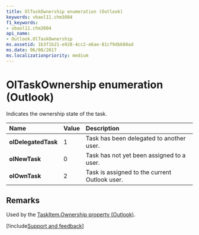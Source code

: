 ```yaml
---
title: OlTaskOwnership enumeration (Outlook)
keywords: vbaol11.chm3084
f1_keywords:
- vbaol11.chm3084
api_name:
- Outlook.OlTaskOwnership
ms.assetid: 1b3f1b21-e928-4cc2-e6ae-81cf9db688ad
ms.date: 06/08/2017
ms.localizationpriority: medium
---
```



# OlTaskOwnership enumeration (Outlook)

Indicates the ownership state of the task.



|Name|Value|Description|
|:-----|:-----|:-----|
| **olDelegatedTask**|1|Task has been delegated to another user.|
| **olNewTask**|0|Task has not yet been assigned to a user.|
| **olOwnTask**|2|Task is assigned to the current Outlook user.|

## Remarks

Used by the [TaskItem.Ownership property (Outlook)](Outlook.TaskItem.Ownership.md).

[!include[Support and feedback](~/includes/feedback-boilerplate.md)]
